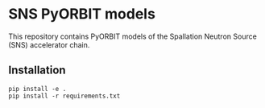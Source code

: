 # SNS PyORBIT models

This repository contains PyORBIT models of the Spallation Neutron Source (SNS) accelerator chain.

## Installation

```
pip install -e .
pip install -r requirements.txt
```

